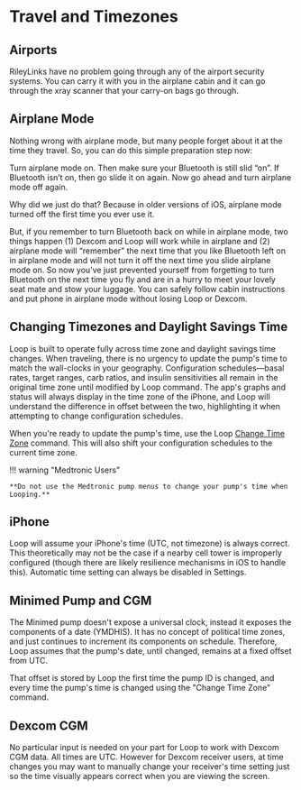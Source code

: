 # Travel and Timezones

## Airports

RileyLinks have no problem going through any of the airport security systems. You can carry it with you in the airplane cabin and it can go through the xray scanner that your carry-on bags go through.

## Airplane Mode

Nothing wrong with airplane mode, but many people forget about it at the time they travel. So, you can do this simple preparation step now:

Turn airplane mode on. Then make sure your Bluetooth is still slid “on”. If Bluetooth isn’t on, then go slide it on again. Now go ahead and turn airplane mode off again.

Why did we just do that? Because in older versions of iOS, airplane mode turned off the first time you ever use it.

But, if you remember to turn Bluetooth back on while in airplane mode, two things happen (1) Dexcom and Loop will work while in airplane and (2) airplane mode will “remember” the next time that you like Bluetooth left on in airplane mode and will not turn it off the next time you slide airplane mode on. So now you’ve just prevented yourself from forgetting to turn Bluetooth on the next time you fly and are in a hurry to meet your lovely seat mate and stow your luggage. You can safely follow cabin instructions and put phone in airplane mode without losing Loop or Dexcom.

## Changing Timezones and Daylight Savings Time

Loop is built to operate fully across time zone and daylight savings time changes. When traveling, there is no urgency to update the pump's time to match the wall-clocks in your geography. Configuration schedules—basal rates, target ranges, carb ratios, and insulin sensitivities all remain in the original time zone until modified by Loop command. The app's graphs and status will always display in the time zone of the iPhone, and Loop will understand the difference in offset between the two, highlighting it when attempting to change configuration schedules.

When you're ready to update the pump's time, use the Loop [Change Time Zone](../operation/loop-settings/pump-commands.md#change-time-zone) command. This will also shift your configuration schedules to the current time zone.

!!! warning "Medtronic Users"

    **Do not use the Medtronic pump menus to change your pump's time when Looping.**


## iPhone

Loop will assume your iPhone's time (UTC, not timezone) is always correct. This theoretically may not be the case if a nearby cell tower is improperly configured (though there are likely resilience mechanisms in iOS to handle this). Automatic time setting can always be disabled in Settings.

## Minimed Pump and CGM

The Minimed pump doesn't expose a universal clock, instead it exposes the components of a date (YMDHIS). It has no concept of political time zones, and just continues to increment its components on schedule. Therefore, Loop assumes that the pump's date, until changed, remains at a fixed offset from UTC.

That offset is stored by Loop the first time the pump ID is changed, and every time the pump's time is changed using the "Change Time Zone" command.

## Dexcom CGM

No particular input is needed on your part for Loop to work with Dexcom CGM data. All times are UTC.  However for Dexcom receiver users, at time changes you may want to manually change your receiver's time setting just so the time visually appears correct when you are viewing the screen.
